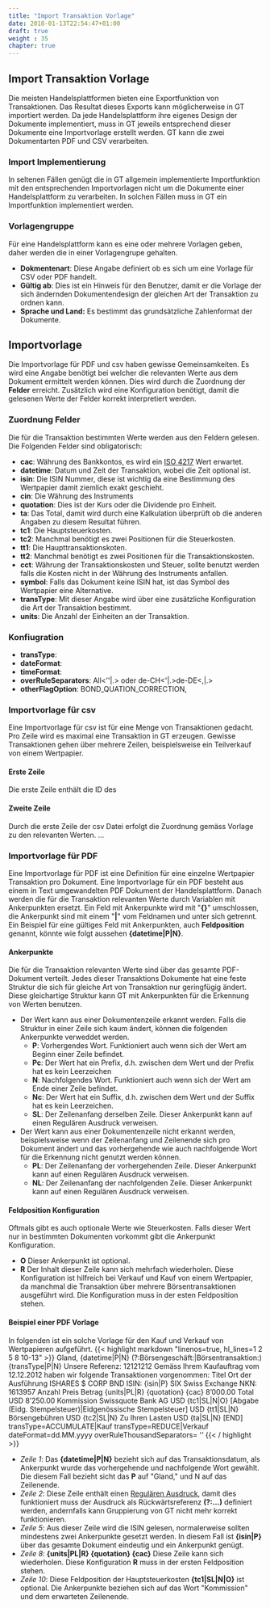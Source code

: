 ```yaml
---
title: "Import Transaktion Vorlage"
date: 2018-01-13T22:54:47+01:00
draft: true
weight : 35
chapter: true
---
```

## Import Transaktion Vorlage
Die meisten Handelsplattformen bieten eine Exportfunktion von Transaktionen. Das Resultat dieses Exports kann möglicherweise in GT importiert werden. Da jede Handelsplattform ihre eigenes Design der Dokumente implementiert, muss in GT jeweils entsprechend dieser Dokumente eine Importvorlage erstellt werden. GT kann die zwei Dokumentarten PDF und CSV verarbeiten.

### Import Implementierung
In seltenen Fällen genügt die in GT allgemein implementierte Importfunktion mit den entsprechenden Importvorlagen nicht um die  Dokumente einer Handelsplattform zu verarbeiten. In solchen Fällen muss in GT ein Importfunktion implementiert werden.

### Vorlagengruppe
Für eine Handelsplattform kann es eine oder  mehrere Vorlagen geben, daher werden die in einer Vorlagengrupe gehalten. 
- **Dokmentenart**: Diese Angabe definiert ob es sich um eine Vorlage für CSV oder PDF handelt.
- **Gültig ab**: Dies ist ein Hinweis für den Benutzer, damit er die Vorlage der sich ändernden Dokumentendesign der gleichen Art der Transaktion zu ordnen kann.
- **Sprache und Land:** Es bestimmt das grundsätzliche Zahlenformat der Dokumente.

## Importvorlage
Die Importvorlage für PDF und csv haben gewisse Gemeinsamkeiten. Es wird eine Angabe benötigt bei welcher die relevanten Werte aus dem Dokument ermittelt werden können. Dies wird durch die Zuordnung der **Felder** erreicht. Zusätzlich wird eine Konfiguration benötigt, damit die gelesenen Werte der Felder korrekt interpretiert werden.

### Zuordnung Felder
Die für die Transaktion bestimmten Werte werden aus den Feldern gelesen. Die Folgenden Felder sind obligatorisch:
- **cac**: Währung des Bankkontos, es wird ein [ISO 4217](https://de.wikipedia.org/wiki/ISO_4217) Wert erwartet.
- **datetime**: Datum und Zeit der Transaktion, wobei die Zeit optional ist. 
- **isin**: Die ISIN Nummer, diese ist wichtig da eine Bestimmung des Wertpapier damit ziemlich exakt geschieht.
- **cin**: Die Währung des Instruments
- **quotation**: Dies ist der Kurs oder die Dividende pro Einheit.
- **ta**: Das Total, damit wird durch eine Kalkulation überprüft ob die anderen Angaben zu diesem Resultat führen.
- **tc1**: Die Hauptsteuerkosten.
- **tc2**: Manchmal benötigt es zwei Positionen für die Steuerkosten.
- **tt1**: Die Haupttransaktionskoten.
- **tt2**: Manchmal benötigt es zwei Positionen für die Transaktionskosten.
- **cct**: Währung der Transaktionskosten und Steuer, sollte benutzt werden falls die Kosten nicht in der Währung des Instruments anfallen.
- **symbol**: Falls das Dokument keine ISIN hat, ist das Symbol des Wertpapier eine Alternative. 
- **transType**: Mit dieser Angabe wird über eine zusätzliche Konfiguration die Art der Transaktion bestimmt.
- **units**: Die Anzahl der Einheiten an der Transaktion.
### Konfiugration
- **transType**: 
- **dateFormat**:
- **timeFormat**:
- **overRuleSeparators**: All<’'|.> oder de-CH<'|.>de-DE<,|.>
- **otherFlagOption**: BOND_QUATION_CORRECTION, 

### Importvorlage für csv
Eine Importvorlage für csv ist für eine Menge von Transaktionen gedacht. Pro Zeile wird es maximal eine Transaktion in GT erzeugen. Gewisse Transaktionen gehen über mehrere Zeilen, beispielsweise ein Teilverkauf von einem Wertpapier.
#### Erste Zeile
Die erste Zeile enthält die ID des 
#### Zweite Zeile
Durch die erste Zeile der csv Datei erfolgt die Zuordnung gemäss Vorlage zu den relevanten Werten. ... 

### Importvorlage für PDF
Eine Importvorlage für PDF ist eine Definition für eine einzelne Wertpapier Transaktion pro Dokument. Eine Importvorlage für ein PDF besteht aus einem in Text umgewandelten PDF Dokument der Handelsplattform. Danach werden die für die Transaktion relevanten Werte durch Variablen mit Ankerpunkten ersetzt. Ein Feld mit Ankerpunkte wird mit "**{}**" umschlossen, die Ankerpunkt sind mit einem "**|**" vom Feldnamen und unter sich getrennt. Ein Beispiel für eine gültiges Feld mit Ankerpunkten, auch **Feldposition** genannt, könnte wie folgt aussehen **{datetime|P|N}**.

#### Ankerpunkte
Die für die Transaktion relevanten Werte sind über das gesamte PDF-Dokument verteilt. Jedes dieser Transaktions Dokumente hat eine feste Struktur die sich für gleiche Art von Transaktion nur geringfügig ändert. Diese gleichartige Struktur kann GT mit Ankerpunkten für die Erkennung von Werten benutzen.
+ Der Wert kann aus einer Dokumentenzeile erkannt werden. Falls die Struktur in einer Zeile sich kaum ändert, können die folgenden Ankerpunkte verweddet werden.
    - **P**: Vorhergendes Wort. Funktioniert auch wenn sich der Wert am Beginn einer Zeile befindet. 
    - **Pc**: Der Wert hat ein Prefix, d.h. zwischen dem Wert und der Prefix hat es kein Leerzeichen 
    - **N**: Nachfolgendes Wort. Funktioniert auch wenn sich der Wert am Ende einer Zeile befindet. 
    - **Nc**: Der Wert hat ein Suffix, d.h. zwischen dem Wert und der Suffix hat es kein Leerzeichen.
    - **SL**: Der Zeilenanfang derselben Zeile. Dieser Ankerpunkt kann auf einen Regulären Ausdruck verweisen.
+ Der Wert kann aus einer Dokumentenzeile nicht erkannt werden, beispielsweise wenn der Zeilenanfang und Zeilenende sich pro Dokument ändert und das vorhergehende wie auch nachfolgende Wort für die Erkennung nicht genutzt werden können.
    - **PL**: Der Zeilenanfang der vorhergehenden Zeile. Dieser Ankerpunkt kann auf einen Regulären Ausdruck verweisen.
    - **NL**: Der Zeilenanfang der nachfolgenden Zeile. Dieser Ankerpunkt kann auf einen Regulären Ausdruck verweisen.
#### Feldposition Konfiguration
Oftmals gibt es auch optionale Werte wie Steuerkosten. Falls dieser Wert nur in bestimmten Dokumenten vorkommt gibt die Ankerpunkt Konfiguration.
- **O** Dieser Ankerpunkt ist optional.
- **R** Der Inhalt dieser Zeile kann sich mehrfach wiederholen. Diese Konfiguration ist hilfreich bei Verkauf und Kauf von einem Wertpapier, da manchmal die Transaktion über mehrere Börsentransaktionen ausgeführt wird. Die Konfiguration muss in der esten Feldposition stehen. 

#### Beispiel einer PDF Vorlage
In folgenden ist ein solche Vorlage für den Kauf und Verkauf
von Wertpapieren aufgeführt.
{{< highlight markdown "linenos=true, hl_lines=1 2 5 8 10-13" >}}
Gland, {datetime|P|N}
(?:Börsengeschäft:|Börsentransaktion:) {transType|P|N} Unsere Referenz: 12121212 
Gemäss Ihrem Kaufauftrag vom 12.12.2012 haben wir folgende Transaktionen vorgenommen:
Titel Ort der Ausführung
ISHARES $ CORP BND ISIN: {isin|P} SIX Swiss Exchange
NKN: 1613957
Anzahl Preis Betrag
{units|PL|R} {quotation} {cac} 8’000.00
Total USD 8’250.00
Kommission Swissquote Bank AG USD {tc1|SL|N|O}
[Abgabe (Eidg. Stempelsteuer)|Eidgenössische Stempelsteuer] USD {tt1|SL|N}
Börsengebühren USD {tc2|SL|N}
Zu Ihren Lasten USD {ta|SL|N}
[END]
transType=ACCUMULATE|Kauf
transType=REDUCE|Verkauf
dateFormat=dd.MM.yyyy
overRuleThousandSeparators= '’
{{< / highlight >}}
- _Zeile 1_: Das **{datetime|P|N}** bezieht sich auf das Transaktionsdatum, als Ankerpunkt wurde das vorhergehende und nachfolgende Wort gewählt. Die diesem Fall bezieht sicht das **P** auf "Gland," und N auf das Zeilenende.
- _Zeile 2_: Diese Zeile enthält einen [Regulären Ausdruck](//de.wikipedia.org/wiki/Regul%C3%A4rer_Ausdruck#), damit dies funktioniert muss der Ausdruck als Rückwärtsreferenz **(?:…)** definiert werden, andernfalls kann Gruppierung von GT nicht mehr korrekt funktionieren.
- _Zeile 5_: Aus dieser Zeile wird die ISIN gelesen, normalerweise sollten mindestens zwei Ankerpunkte gesetzt werden. In diesem Fall ist **{isin|P}** über das gesamte Dokument eindeutig und ein Ankerpunkt genügt.
- _Zeile 8_: **{units|PL|R} {quotation} {cac}** Diese Zeile kann sich wiederholen. Diese Konfiguration **R** muss in der ersten Feldposition stehen.
- _Zeile 10_: Diese Feldposition der Hauptsteuerkosten **{tc1|SL|N|O}** ist optional. Die Ankerpunkte beziehen sich auf das Wort "Kommission" und dem erwarteten Zeilenende.